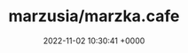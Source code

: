 ---
title: "marzusia/marzka.cafe"
link: "https://github.com/marzusia/marzka.cafe"
date: "2022-11-02 10:30:41 +0000"
---